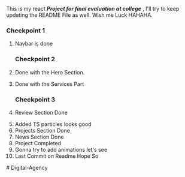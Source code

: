 This is my react <i> <b> Project for final evaluation at college</b> </i>, I'll try to keep updating the README File as well. Wish me Luck HAHAHA.

<h3>Checkpoint 1</h3>
<ol>
<li>
<p>Navbar is done
</p>
</li>

<h3>Checkpoint 2</h3>
<li>
   <p> Done with the Hero Section.</p>
</li>
<li>
<p>    Done with the Services Part</p>
</li>

<h3>Checkpoint 3</h3>
<li>
<p>
    Review Section Done
</p>
</li>
<li>
Added TS particles looks good 
</li>
<li>
Projects Section Done
</li>
<li>News Section Done</li>
<li>Project Completed</li>
<li>Gonna try to add animations let's see</li>
<li>Last Commit on Readme Hope So</li>
</ol>
#   D i g i t a l - A g e n c y  
 
